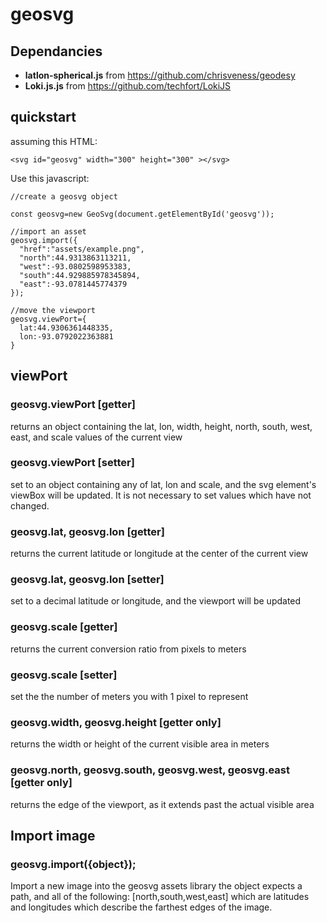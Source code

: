 

# geosvg

## Dependancies

 * **latlon-spherical.js** from https://github.com/chrisveness/geodesy
 * **Loki.js.js** from https://github.com/techfort/LokiJS

## quickstart
assuming this HTML:

    <svg id="geosvg" width="300" height="300" ></svg>


Use this javascript:

    //create a geosvg object

    const geosvg=new GeoSvg(document.getElementById('geosvg'));

    //import an asset
    geosvg.import({
      "href":"assets/example.png",
      "north":44.9313863113211,
      "west":-93.0802598953383,
      "south":44.929885978345894,
      "east":-93.0781445774379
    });

    //move the viewport
    geosvg.viewPort={
      lat:44.9306361448335,
      lon:-93.0792022363881
    }

## viewPort

### geosvg.viewPort [getter]

returns an object containing the lat, lon, width, height, north, south, west, east, and scale values of the current view

### geosvg.viewPort [setter]

set to an object containing any of lat, lon and scale, and the svg element's viewBox will be updated. It is not necessary to set values which have not changed.

### geosvg.lat, geosvg.lon [getter]

returns the current latitude or longitude at the center of the current view

### geosvg.lat, geosvg.lon [setter]

set to a decimal latitude or longitude, and the viewport will be updated

### geosvg.scale [getter]

returns the current conversion ratio from pixels to meters

### geosvg.scale [setter]

set the the number of meters you with 1 pixel to represent


### geosvg.width, geosvg.height [getter only]

returns the width or height of the current visible area in meters

### geosvg.north, geosvg.south, geosvg.west, geosvg.east [getter only]

returns the edge of the viewport, as it extends past the actual visible area

## Import image

### geosvg.import({object});

Import a new image into the geosvg assets library the object expects a path, and all of the following: [north,south,west,east] which are latitudes and longitudes which describe the farthest edges of the image.
